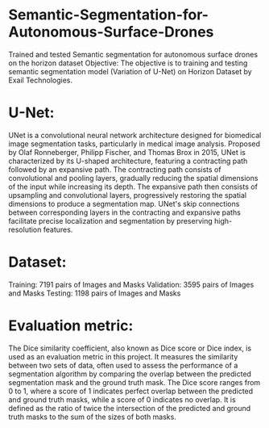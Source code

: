 # Semantic-Segmentation-for-Autonomous-Surface-Drones
Trained and tested Semantic segmentation for autonomous surface drones on the horizon dataset
Objective:
The objective is to training and testing semantic segmentation model (Variation of U-Net) on Horizon Dataset by Exail Technologies.

# U-Net:
UNet is a convolutional neural network architecture designed for biomedical image segmentation tasks, particularly in medical image analysis. Proposed by Olaf Ronneberger, Philipp Fischer, and Thomas Brox in 2015, UNet is characterized by its U-shaped architecture, featuring a contracting path followed by an expansive path. The contracting path consists of convolutional and pooling layers, gradually reducing the spatial dimensions of the input while increasing its depth. The expansive path then consists of upsampling and convolutional layers, progressively restoring the spatial dimensions to produce a segmentation map. UNet's skip connections between corresponding layers in the contracting and expansive paths facilitate precise localization and segmentation by preserving high-resolution features.

# Dataset:
Training: 7191 pairs of Images and Masks
Validation: 3595 pairs of Images and Masks
Testing: 1198 pairs of Images and Masks

# Evaluation metric:
The Dice similarity coefficient, also known as Dice score or Dice index, is used as an evaluation metric in this project. It measures the similarity between two sets of data, often used to assess the performance of a segmentation algorithm by comparing the overlap between the predicted segmentation mask and the ground truth mask. The Dice score ranges from 0 to 1, where a score of 1 indicates perfect overlap between the predicted and ground truth masks, while a score of 0 indicates no overlap. It is defined as the ratio of twice the intersection of the predicted and ground truth masks to the sum of the sizes of both masks.
